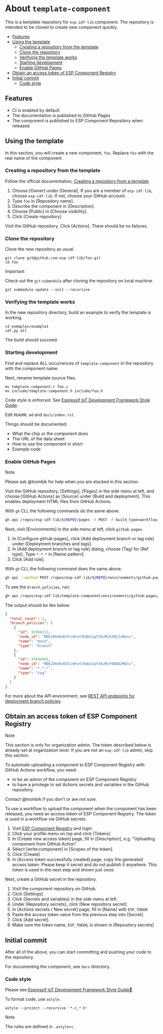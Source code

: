 # About `template-component`

This is a template repository for `esp-idf-lib` component. The repository is
intended to be cloned to create new component quickly.

<!-- vim-markdown-toc GFM -->

* [Features](#features)
* [Using the template](#using-the-template)
    * [Creating a repository from the template](#creating-a-repository-from-the-template)
    * [Clone the repository](#clone-the-repository)
    * [Verifying the template works](#verifying-the-template-works)
    * [Starting development](#starting-development)
    * [Enable GitHub Pages](#enable-github-pages)
* [Obtain an access token of ESP Component Registry](#obtain-an-access-token-of-esp-component-registry)
* [Initial commit](#initial-commit)
    * [Code style](#code-style)

<!-- vim-markdown-toc -->

## Features

* CI is enabled by default
* The documentation is published to GitHub Pages
* The component is published to ESP Component Repository when released

## Using the template

In this section, you will create a new component, `foo`. Replace `foo` with
the real name of the component.

### Creating a repository from the template

Follow the official documentation,
[Creating a repository from a template](https://docs.github.com/en/repositories/creating-and-managing-repositories/creating-a-repository-from-a-template#creating-a-repository-from-a-template).

1. Choose [Owner] under [General]. If you are a member of `esp-idf-lib`, choose
  `esp-idf-lib`. If not, choose your GitHub account.
1. Type `foo` in [Repository name].
1. Describe the component in [Description].
1. Choose [Public] in [Choose visibility].
1. Click [Create repository]

Visit the GitHub repository. Click [Actions]. There should be no failures.

### Clone the repository

Clone the new repository as usual.

```console
git clone git@github.com:esp-idf-lib/foo.git
cd foo
```

> [!IMPORTANT]
> Check out the `git` `submodule` after cloning the repository on local machine.

```console
git submodule update --init --recursive
```

### Verifying the template works

In the new repository directory, build an example to verify the template is
working.

```console
cd exmaples/example1
idf.py all
```

The build should succeed.

### Starting development

Find and replace ALL occurrences of `template-component` in the repository
with the component name.

Next, rename template source files.

```console
mv template-component.c foo.c
mv include/template-component.h include/foo.h
```

Code style is enforced. See
[Espressif IoT Development Framework Style Guide](https://docs.espressif.com/projects/esp-idf/en/stable/esp32/contribute/style-guide.html).

Edit `README.md` and `docs/index.rst`.

Things should be documented:

* What the chip or the component does
* The URL of the data sheet
* How to use the component in short
* Example code

### Enable GitHub Pages

> [!NOTE]
> Please ask @trombik for help when you are stacked in this section.

Visit the GitHub repository, [Settings], [Pages] in the side menu at left, and
choose [GitHub Actions] as [Source] under [Build and deployment]. This enables
deployment HTML files from GitHub Actions.

With `gh` CLI, the following commands do the same above.

```sh
gh api /repos/esp-idf-lib/${REPO}/pages -X POST -F build_type=workflow
```

Next, visit [Environments] in the side menu at left, click `github-pages`.

1. In [Configure github-pages], click [Add deployment branch or tag rule] under
   [Deployment branches and tags].
1. In [Add deployment branch or tag rule] dialog, choose [Tag] for [Ref type].
   Type `*.*.*` in [Name pattern].
1. Click [Add rule].

With `gh` CLI, the following command does the same above.

```sh
gh api --method POST /repos/esp-idf-lib/${REPO}/environments/github-pages/deployment-branch-policies -f 'name=*.*.*' -f "type=tag"
```

To see the `branch_policies`, run:

```sh
gh api /repos/esp-idf-lib/template-component/environments/github-pages/deployment-branch-policies
```

The output should be like below:

```json
{
  "total_count": 2,
  "branch_policies": [
    {
      "id": 32966213,
      "node_id": "MDE2OkdhdGVCcmFuY2hQb2xpY3kzMjk2NjIxMw==",
      "name": "main",
      "type": "branch"
    },
    {
      "id": 33644461,
      "node_id": "MDE2OkdhdGVCcmFuY2hQb2xpY3kzMzY0NDQ2MQ==",
      "name": "*.*.*",
      "type": "tag"
    }
  ]
}
```

For more about the API environment, see
[REST API endpoints for deployment branch policies](https://docs.github.com/en/rest/deployments/branch-policies?apiVersion=2022-11-28).

## Obtain an access token of ESP Component Registry

> [!NOTE]
> This section is only for organization admin. The token described below is
> already set at organization level. If you are not an `esp-idf-lib` admin,
> skip this section.

To automate uploading a component to ESP Component Registry with GitHub
Actions workflow, you need:

* to be an admin of the component on ESP Component Registry
* to have a privilege to set Actions secrets and variables in the GitHub
  repository.

Contact @trombik if you don't or are not sure.

To use a workflow to upload the component when the component has been released,
you need an access token of ESP Component Registry. The token is used in a
workflow via GitHub secrets.


1. Visit [ESP Component Registry](https://components.espressif.com/) and
   login.
1. Click your profile menu on top and click [Tokens]
1. In [Create new access token] page, fill in [Description], e.g. "Uploading
   component from GitHub Action".
1. Select [write:component] in [Scopes of the token].
1. Click [Create]
1. In [Access token successfully created] page, copy the generated access
   token. Please keep it secret and do not publish it anywhere. This token is
   used in the next step and shown just once.

Next, create a GitHub secret in the repository.

1. Visit the component repository on GitHub.
1. Click [Settings]
1. Click [Secrets and variables] in the side menu at left.
1. Under [Repository secrets], click [New repository secret]
1. In [Actions secrets / New secret] page, fill in [Name] with `ESP_TOKEN`
1. Paste the access token value from the previous step into [Secret].
1. Click [Add secret].
1. Make sure the token name, `ESP_TOKEN`, is shown in [Repository secrets]

## Initial commit

After all of the above, you can start committing and pushing your code to the
repository.

For documenting the component, see `docs` directory.

### Code style

Please see
[Espressif IoT Development Framework Style Guide](https://docs.espressif.com/projects/esp-idf/en/stable/esp32/contribute/style-guide.html).

To format code, use `astyle`.

```console
astyle --project --recursive '*.c,*.h'
```

> [!NOTE]
> The rules are defined in `.astylerc`.
